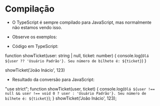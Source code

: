 # Compilação

- O TypeScript é sempre compilado para JavaScript, mas normalmente não estamos vendo isso. 

- Observe os exemplos:

- Código em TypeScript:

function showTicket(user: string | null,  ticket: number) {
    console.log(`Olá ${user ?? 'Usuário Padrão'}. Seu número de bilhete é: ${ticket}`)
}

showTicket('João Inácio', 123)

- Resultado da conversão para JavaScript:

"use strict";
function showTicket(user, ticket) {
    console.log(`Olá ${user !== null && user !== void 0 ? user : 'Usuário Padrão'}. Seu número de bilhete é: ${ticket}`);
}
showTicket('João Inácio', 123);